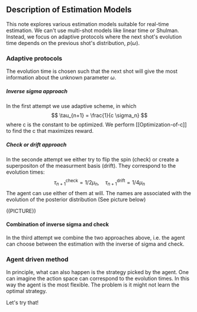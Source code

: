 ## Description of Estimation Models
This note explores various estimation models suitable for real-time estimation. We can't use multi-shot models like linear time or Shulman. Instead, we focus on adaptive protocols where the next shot's evolution time depends on the previous shot's distribution, $p(\omega)$.

### Adaptive protocols
The evolution time is chosen such that the next shot will give the most information about the unknown parameter $\omega$. 

##### Inverse sigma approach
In the first attempt we use adaptive scheme, in which 
$$
\tau_{n+1} = \frac{1}{c \sigma_n}
$$
where c is the constant to be optimized. We perform [[Optimization-of-c]] to find the c that maximizes reward. 

##### Check or drift approach
In the seconde attempt we either try to flip the spin (check) or create a superpositon of the measurment basis (drift). They correspond to the evolution times:
$$
\tau^{\text{check}}_{n+1} = 1/2\mu_n,\quad \tau^{\text{drift}}_{n+1} = 1/4\mu_n
$$
The agent can use either of them at will. The names are associated with the evolution of the posterior distribution (See picture below)

((PICTURE))


#### Combination of inverse sigma and check
In the third attempt we combine the two approaches above, i.e. the agent can choose between the estimation with the inverse of sigma and check. 


### Agent driven method
In principle, what can also happen is the strategy picked by the agent. One can imagine the action space can correspond to the evolution times. In this way the agent is the most flexible. The problem is it might not learn the optimal strategy. 

Let's try that! 
